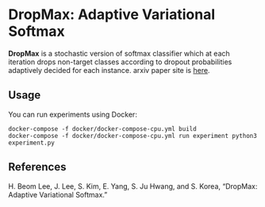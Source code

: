 # DropMax: Adaptive Variational Softmax
**DropMax** is a stochastic version of softmax classifier which at each iteration drops non-target classes according to dropout probabilities adaptively decided for each instance. arxiv paper site is [here](https://arxiv.org/abs/1712.07834).


## Usage
You can run experiments using Docker:
```
docker-compose -f docker/docker-compose-cpu.yml build
docker-compose -f docker/docker-compose-cpu.yml run experiment python3 experiment.py
```

## References
H. Beom Lee, J. Lee, S. Kim, E. Yang, S. Ju Hwang, and S. Korea, “DropMax: Adaptive Variational Softmax.”

